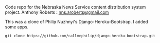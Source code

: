 Code repo for the Nebraska News Service content distribution system project.
Anthony Roberts : nns.aroberts@gmail.com 


This was a clone of Philip Nuzhnyi's Django-Heroku-Bootstrap. I added some apps.
```
git clone https://github.com/callmephilip/django-heroku-bootstrap.git
```

